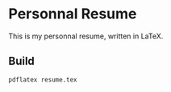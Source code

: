 # Personnal Resume

This is my personnal resume, written in LaTeX.

## Build

```bash
pdflatex resume.tex
```
